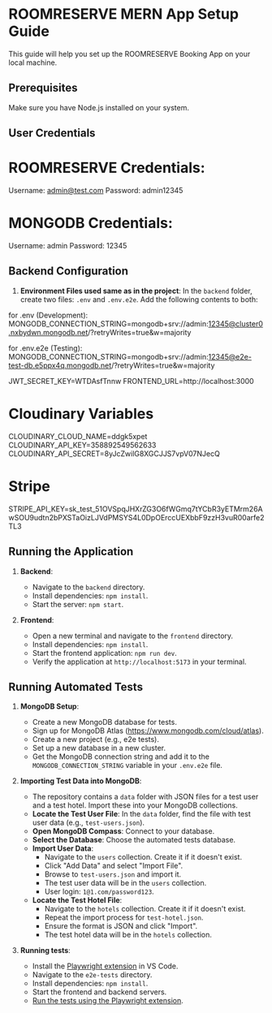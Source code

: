 # ROOMRESERVE MERN App Setup Guide

This guide will help you set up the ROOMRESERVE Booking App on your local machine.

## Prerequisites

Make sure you have Node.js installed on your system.

## User Credentials

# ROOMRESERVE Credentials:
Username: admin@test.com
Password: admin12345

# MONGODB Credentials:
Username: admin
Password: 12345

## Backend Configuration

1. **Environment Files used same as in the project**: In the `backend` folder, create two files: `.env` and `.env.e2e`. Add the following contents to both:

for .env (Development):
  MONGODB_CONNECTION_STRING=mongodb+srv://admin:12345@cluster0.nxbydwn.mongodb.net/?retryWrites=true&w=majority

for .env.e2e (Testing):
  MONGODB_CONNECTION_STRING=mongodb+srv://admin:12345@e2e-test-db.e5ppx4q.mongodb.net/?retryWrites=true&w=majority

JWT_SECRET_KEY=WTDAsfTnnw
FRONTEND_URL=http://localhost:3000

# Cloudinary Variables
CLOUDINARY_CLOUD_NAME=ddgk5xpet
CLOUDINARY_API_KEY=358892549562633
CLOUDINARY_API_SECRET=8yJcZwilG8XGCJJS7vpV07NJecQ

# Stripe
STRIPE_API_KEY=sk_test_51OVSpqJHXrZG3O6fWGmq7tYCbR3yETMrm26AwSOU9udtn2bPXSTaOizLJVdPMSYS4L0DpOErccUEXbbF9zzH3vuR00arfe2TL3

## Running the Application

1. **Backend**:
    - Navigate to the `backend` directory.
    - Install dependencies: `npm install`.
    - Start the server: `npm start`.

2. **Frontend**:
    - Open a new terminal and navigate to the `frontend` directory.
    - Install dependencies: `npm install`.
    - Start the frontend application: `npm run dev`.
    - Verify the application at `http://localhost:5173` in your terminal.

## Running Automated Tests

1. **MongoDB Setup**: 
    - Create a new MongoDB database for tests.
    - Sign up for MongoDB Atlas (https://www.mongodb.com/cloud/atlas).
    - Create a new project (e.g., e2e tests).
    - Set up a new database in a new cluster.
    - Get the MongoDB connection string and add it to the `MONGODB_CONNECTION_STRING` variable in your `.env.e2e` file.
      
2. **Importing Test Data into MongoDB**:

    - The repository contains a `data` folder with JSON files for a test user and a test hotel. Import these into your MongoDB collections.
    - **Locate the Test User File**: In the `data` folder, find the file with test user data (e.g., `test-users.json`).
    - **Open MongoDB Compass**: Connect to your database.
    - **Select the Database**: Choose the automated tests database.
    - **Import User Data**:
        - Navigate to the `users` collection. Create it if it doesn't exist.
        - Click "Add Data" and select "Import File".
        - Browse to `test-users.json` and import it.
        - The test user data will be in the `users` collection.
        - User login: `1@1.com/password123`.
    -  **Locate the Test Hotel File**:
        - Navigate to the `hotels` collection. Create it if it doesn't exist.
        - Repeat the import process for `test-hotel.json`.
        - Ensure the format is JSON and click "Import".
        - The test hotel data will be in the `hotels` collection.
 
3. **Running tests**:
    - Install the [Playwright extension](https://marketplace.visualstudio.com/items?itemName=ms-playwright.playwright) in VS Code.
    - Navigate to the `e2e-tests` directory.
    - Install dependencies: `npm install`.
    - Start the frontend and backend servers.
    - [Run the tests using the Playwright extension](https://playwright.dev/docs/getting-started-vscode#running-tests).

    